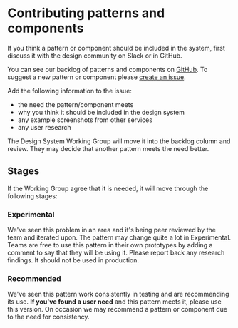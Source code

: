 # Contributing patterns and components

If you think a pattern or component should be included in the system, first discuss it with the design community on Slack or in GitHub.

You can see our backlog of patterns and components on [GitHub](https://github.com/UKHomeOffice/home-office-digital-patterns/projects/1). To suggest a new pattern or component please [create an issue](https://github.com/UKHomeOffice/home-office-digital-patterns/issues).

Add the following information to the issue:

*   the need the pattern/component meets
*   why you think it should be included in the design system
*   any example screenshots from other services
*   any user research

The Design System Working Group will move it into the backlog column and review. They may decide that another pattern meets the need better.

## Stages

If the Working Group agree that it is needed, it will move through the following stages:

### Experimental

We've seen this problem in an area and it's being peer reviewed by the team and iterated upon. The pattern may change quite a lot in Experimental. Teams are free to use this pattern in their own prototypes by adding a comment to say that they will be using it. Please report back any research findings. It should not be used in production.

### Recommended

We've seen this pattern work consistently in testing and are recommending its use. **If you've found a user need** and this pattern meets it, please use this version. On occasion we may recommend a pattern or component due to the need for consistency.

